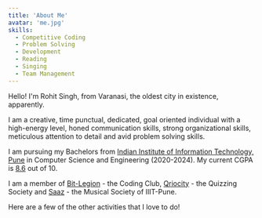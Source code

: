 ```yaml
---
title: 'About Me'
avatar: 'me.jpg'
skills:
  - Competitive Coding
  - Problem Solving
  - Development
  - Reading
  - Singing
  - Team Management
---
```


Hello! I'm Rohit Singh, from Varanasi, the oldest city in existence, apparently.

I am a creative, time punctual, dedicated, goal oriented individual with a high-energy level, honed communication skills, strong organizational skills, meticulous attention to detail and avid problem solving skills.

I am pursuing my Bachelors from [Indian Institute of Information Technology, Pune](https://www.iiitp.ac.in/) in Computer Science and Engineering (2020-2024). My current CGPA is [8.6]() out of 10.

I am a member of [Bit-Legion]() - the Coding Club, [Qriocity]() - the Quizzing Society and [Saaz]() - the Musical Society of IIIT-Pune.

Here are a few of the other activities that I love to do!
